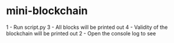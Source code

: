 # mini-blockchain

1 - Run script.py
3 - All blocks will be printed out
4 - Validity of the blockchain will be printed out
2 - Open the console log to see
